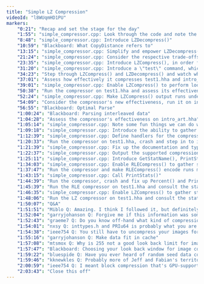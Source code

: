 ```yaml
---
title: "Simple LZ Compression"
videoId: "l8WUqmHD1PU"
markers:
    "0:21": "Recap and set the stage for the day"
    "1:55": "simple_compressor.cpp: Look through the code and note the relative simplicity of the decompressor"
    "8:48": "simple_compressor.cpp: Introduce LZDecompress()"
    "10:59": "Blackboard: What CopyDistance refers to"
    "13:15": "simple_compressor.cpp: Simplify and empower LZDecompress()"
    "21:24": "simple_compressor.cpp: Consider the respective trade-offs of LZDecompress() and RLEDecompress()"
    "23:35": "simple_compressor.cpp: Introduce LZCompress(), in order first to do RLE with an LZ backend"
    "31:20": "simple_compressor.cpp: Introduce a \"test\" command, which compresses and decompresses, and then tests that the output matches the original"
    "34:23": "Step through LZCompress() and LZDecompress() and watch what they do"
    "37:01": "Assess how effectively it compresses test1.hha and intro_art.hha"
    "39:01": "simple_compressor.cpp: Enable LZCompress() to perform look-backs for actual LZ compression"
    "50:38": "Run the compressor on test1.hha and assess its effectiveness"
    "52:24": "simple_compressor.cpp: Make LZCompress() output runs under stricter conditions"
    "54:09": "Consider the compressor's new effectiveness, run it on intro_art.hha and break briefly to get a drink"
    "56:55": "Blackboard: Optimal Parse"
    "1:00:24": "Blackboard: Parsing interleaved data"
    "1:04:28": "Assess the compressor's effectiveness on intro_art.hha"
    "1:05:14": "simple_compressor.cpp: Note some fun things we can do with this code to try and make it better"
    "1:09:18": "simple_compressor.cpp: Introduce the ability to gather and output statistics"
    "1:12:39": "simple_compressor.cpp: Define handlers for the compressors and decompressors"
    "1:20:33": "Run the compressor on test1.hha, crash and step in to investigate what's happening"
    "1:21:39": "simple_compressor.cpp: Fix up the documentation and typos"
    "1:22:37": "simple_compressor.cpp: Output the supported compression algorithms and continue implementing statistic gathering"
    "1:25:11": "simple_compressor.cpp: Introduce GetStatName(), PrintStats(), Percent() and Increment()"
    "1:34:03": "simple_compressor.cpp: Enable RLECompress() to gather stats, and make it and LZCompress() flush the buffer if they are at the end"
    "1:37:47": "Run the compressor and make RLECompress() encode runs more smartly"
    "1:43:15": "simple_compressor.cpp: Call PrintStats()"
    "1:44:39": "Run the compressor, crash and fix up Percent() and PrintStats()"
    "1:45:39": "Run the RLE compressor on test1.hha and consult the statistics"
    "1:46:35": "simple_compressor.cpp: Enable LZCompress() to gather statistics"
    "1:48:06": "Run the LZ compressor on test1.hha and consult the statistics"
    "1:50:07": "Q&A"
    "1:51:51": "Miblo Q: Amazing. I think I followed it, but definitely want to re-watch (during and after annotating)"
    "1:52:04": "garryjohanson Q: Forgive me if this information was somehow implicit in today's lecture and I missed it, but is compression ever used for locality wins?"
    "1:52:43": "graeme7 Q: Do you know off-hand what kind of compression ratio and decompression speed are needed before it's faster to load compressed data and decompress, over loading decompressed data?"
    "1:54:01": "nxsy Q: inttypes.h and PRIu64 is probably what you are supposed to do for %llu for 64-bit printfs"
    "1:54:38": "ieee754 Q: You still have to uncompress your images for display, right? So do you have plans for using block compression?"
    "1:55:16": "garryjohanson Q: Make data fit in cache"
    "1:57:08": "mtsmox Q: Why is 255 not a good look back limit for images? You wanted to elaborate on that"
    "1:57:47": "Blackboard: Choosing your look back window for image compression"
    "1:59:22": "bluespide Q: Have you ever heard of random seed data compression?"
    "1:59:46": "kknewkles Q: Probably more of Jeff and Fabian's territory, but is there generally such a thing as a compressor that compresses a lot and fast? Would some RAD compressor leave 10% of initial size and be considerably faster than LZ? I guess BINK is hyperfast, isn't it like live decompression or something?"
    "2:00:59": "ieee754 Q: I meant block compression that's GPU-supported (BC1-BC7). You upload the compressed image to the GPU, and hardware decodes it when sampled"
    "2:03:43": "Close this off"
---
```

